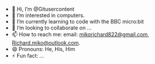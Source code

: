 - 👋 Hi, I’m @Gitusercontent
- 👀 I’m interested in computers.
- 🌱 I’m currently learning to code with the BBC micro:bit
- 💞️ I’m looking to collaborate on ...
- 📫 How to reach me: email: mikorichard822@gmail.com, Richard.miko@outlook.com.
- 😄 Pronouns: He, His, Him
- ⚡ Fun fact: ...

<!---
Gitusercontent/Gitusercontent is a ✨ special ✨ repository because its `README.md` (this file) appears on your GitHub profile.
You can click the Preview link to take a look at your changes.
--->
